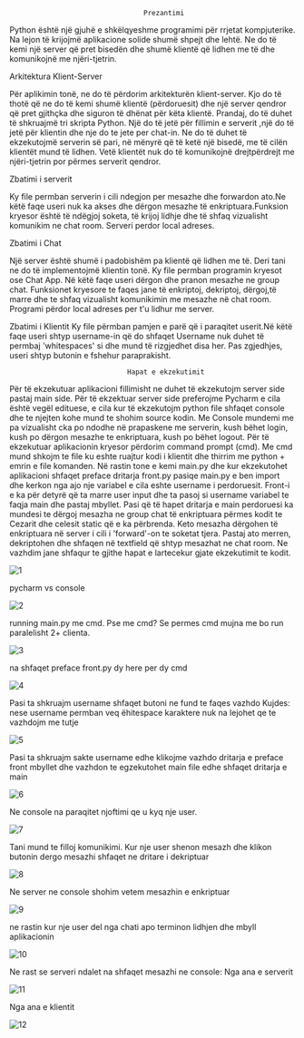                                       
                                     Prezantimi
                                     
                                     
Python është një gjuhë e shkëlqyeshme programimi për rrjetat kompjuterike. Na lejon të krijojmë aplikacione solide shumë shpejt dhe lehtë. Ne do të kemi një server që pret bisedën dhe shumë klientë që lidhen me të dhe komunikojnë me njëri-tjetrin. 


Arkitektura Klient-Server

Për aplikimin tonë, ne do të përdorim arkitekturën klient-server. Kjo do të thotë që ne do të kemi shumë klientë (përdoruesit) dhe një server qendror që pret gjithçka dhe siguron të dhënat për këta klientë.
Prandaj, do të duhet të shkruajmë tri skripta Python. Një do të jetë për fillimin e serverit ,një do të jetë për klientin dhe nje do te jete per chat-in. Ne do të duhet të ekzekutojmë serverin së pari, në mënyrë që të ketë një bisedë, me të cilën klientët mund të lidhen. Vetë klientët nuk do të komunikojnë drejtpërdrejt me njëri-tjetrin por përmes serverit qendror.


Zbatimi i serverit

Ky file permban serverin i cili ndegjon per mesazhe dhe forwardon ato.Ne këtë faqe useri nuk ka akses dhe dërgon mesazhe të enkriptuara.Funksion kryesor është të ndëgjoj soketa, të krijoj lidhje dhe të shfaq vizualisht komunikim ne chat room. Serveri perdor local adreses.

Zbatimi i Chat

Një server është shumë i padobishëm pa klientë që lidhen me të. Deri tani ne do të implementojmë klientin tonë. 
Ky file permban programin kryesot ose Chat App. Në këtë faqe useri dërgon dhe pranon mesazhe ne group chat. Funksionet kryesore te faqes jane të enkriptoj, dekriptoj, dërgoj,të marre dhe te shfaq vizualisht komunikimin me mesazhe në chat room.  Programi përdor local adreses per t'u lidhur me server.

Zbatimi i Klientit
Ky file përmban pamjen e parë që i paraqitet userit.Në këtë faqe useri shtyp username-in që do shfaqet Username nuk duhet të permbaj 'whitespaces' si dhe mund të rizgjedhet disa her. Pas zgjedhjes, useri shtyp butonin e fshehur paraprakisht.
                                 
                                 Hapat e ekzekutimit


Për të ekzekutuar aplikacioni fillimisht ne duhet të ekzekutojm server side pastaj main side. Për të ekzektuar server side preferojme Pycharm e cila është vegël edituese, e cila kur të ekzekutojm python file shfaqet console dhe te njejten kohe mund te shohim source kodin. Me Console mundemi me pa vizualisht cka po ndodhe në prapaskene me serverin, kush bëhet login, kush po dërgon mesazhe te enkriptuara, kush po bëhet logout. Për të ekzekutuar aplikacionin kryesor përdorim command prompt (cmd). Me cmd mund shkojm te file ku eshte ruajtur kodi i klientit dhe thirrim me python + emrin e file komanden. Në rastin tone e kemi main.py dhe kur ekzekutohet aplikacioni shfaqet preface dritarja front.py pasiqe main.py e ben import dhe kerkon nga ajo nje variabel e cila eshte username i perdoruesit. Front-i e ka për detyrë  që ta marre user input dhe ta pasoj si username variabel te faqja main dhe pastaj mbyllet. Pasi që të hapet dritarja e main perdoruesi ka mundesi te dërgoj mesazha ne group chat të enkriptuara përmes kodit te Cezarit dhe celesit static që e ka përbrenda. Keto mesazha dërgohen të enkriptuara në server i cili i 'forward'-on te soketat tjera. Pastaj ato merren, dekriptohen dhe shfaqen në textfield që shtyp mesazhat ne chat room. Ne vazhdim jane shfaqur te gjithe hapat e lartecekur gjate  ekzekutimit te kodit.




![1](https://user-images.githubusercontent.com/58037389/107862583-e6e16380-6e4d-11eb-897b-52680fd64efa.png)


pycharm vs console


![2](https://user-images.githubusercontent.com/58037389/107862652-64a56f00-6e4e-11eb-9e25-a547ecadc045.png)

running main.py me cmd. 
Pse me cmd? 
Se permes cmd mujna me bo run paralelisht 2+ clienta.


![3](https://user-images.githubusercontent.com/58037389/107862654-67a05f80-6e4e-11eb-8e4d-8dd28d19dfc5.png)



na shfaqet preface front.py dy here per dy cmd    



![4](https://user-images.githubusercontent.com/58037389/107862657-6e2ed700-6e4e-11eb-92ff-26d41bcd60e7.png)


Pasi ta  shkruajm  username shfaqet butoni ne fund te faqes vazhdo
Kujdes: nese username permban veq ëhitespace karaktere nuk na lejohet qe te vazhdojm me tutje


![5](https://user-images.githubusercontent.com/58037389/107862659-6ff89a80-6e4e-11eb-8dec-a7723041ac15.png)



Pasi ta shkruajm sakte username edhe klikojme vazhdo dritarja e preface front mbyllet dhe vazhdon te egzekutohet main file edhe shfaqet dritarja e main



![6](https://user-images.githubusercontent.com/58037389/107862662-71c25e00-6e4e-11eb-9515-ef95ef3645de.png)



Ne console na paraqitet njoftimi qe u kyq nje user.



![7](https://user-images.githubusercontent.com/58037389/107862665-7555e500-6e4e-11eb-8b8c-3b194335ea41.png)



Tani mund te filloj komunikimi. Kur nje user shenon mesazh dhe klikon butonin dergo mesazhi shfaqet ne dritare i dekriptuar




![8](https://user-images.githubusercontent.com/58037389/107862666-771fa880-6e4e-11eb-8a2b-feee5cb4c164.png)



Ne server ne console shohim vetem mesazhin e enkriptuar




![9](https://user-images.githubusercontent.com/58037389/107862669-79820280-6e4e-11eb-9274-df741516d775.png)




ne rastin kur nje user del nga chati apo terminon lidhjen dhe mbyll aplikacionin




![10](https://user-images.githubusercontent.com/58037389/107862670-7b4bc600-6e4e-11eb-866a-96114696ea47.png)




Ne rast se serveri ndalet na shfaqet mesazhi ne console:
Nga ana e serverit




![11](https://user-images.githubusercontent.com/58037389/107862673-7e46b680-6e4e-11eb-833c-c8039083968b.png)




Nga ana e klientit




![12](https://user-images.githubusercontent.com/58037389/107862674-8141a700-6e4e-11eb-9508-ca5c419eebdb.png)



